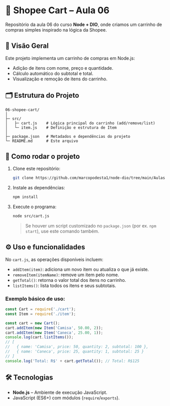 # 🛒 Shopee Cart – Aula 06

Repositório da aula 06 do curso **Node + DIO**, onde criamos um carrinho de compras simples inspirado na lógica da Shopee.

## 📌 Visão Geral

Este projeto implementa um carrinho de compras em Node.js:

- Adição de itens com nome, preço e quantidade.
- Cálculo automático do subtotal e total.
- Visualização e remoção de itens do carrinho.

## 🗂️ Estrutura do Projeto

```
06-shopee-cart/
│
├─ src/
│   ├─ cart.js    # Lógica principal do carrinho (add/remove/list)
│   └─ item.js    # Definição e estrutura de Item
│
├─ package.json   # Metadados e dependências do projeto
└─ README.md      # Este arquivo
```

## 🚀 Como rodar o projeto

1. Clone este repositório:
   ```bash
   git clone https://github.com/marcopodesta1/node-dio/tree/main/Aulas/06-shopee-cart
   ```

2. Instale as dependências:
   ```bash
   npm install
   ```

3. Execute o programa:
   ```bash
   node src/cart.js
   ```

   > Se houver um script customizado no `package.json` (por ex. `npm start`), use este comando também.

## ⚙️ Uso e funcionalidades

No `cart.js`, as operações disponíveis incluem:

- `addItem(item)`: adiciona um novo item ou atualiza o que já existe.
- `removeItem(itemName)`: remove um item pelo nome.
- `getTotal()`: retorna o valor total dos itens no carrinho.
- `listItems()`: lista todos os itens e seus subtotais.

### Exemplo básico de uso:

```js
const Cart = require('./cart');
const Item = require('./item');

const cart = new Cart();
cart.addItem(new Item('Camisa', 50.00, 2));
cart.addItem(new Item('Caneca', 25.00, 1));
console.log(cart.listItems());
// [
//   { name: 'Camisa', price: 50, quantity: 2, subtotal: 100 },
//   { name: 'Caneca', price: 25, quantity: 1, subtotal: 25 }
// ]
console.log('Total: R$' + cart.getTotal()); // Total: R$125
```

## 🛠️ Tecnologias

- **Node.js** – Ambiente de execução JavaScript.
- JavaScript (ES6+) com módulos (`require`/`exports`).

